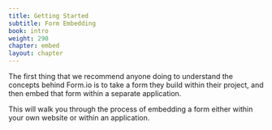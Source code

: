```yaml
---
title: Getting Started
subtitle: Form Embedding
book: intro
weight: 290
chapter: embed
layout: chapter
---
```

The first thing that we recommend anyone doing to understand the concepts behind Form.io is to take a form they build within their project, and then embed that form within a separate application.

This will walk you through the process of embedding a form either within your own website or within an application.
